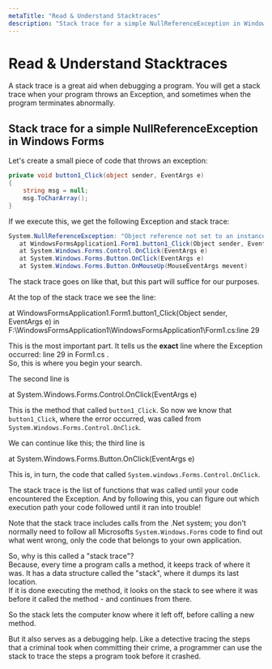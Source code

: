 ```yaml
---
metaTitle: "Read & Understand Stacktraces"
description: "Stack trace for a simple NullReferenceException in Windows Forms"
---
```


# Read & Understand Stacktraces


A stack trace is a great aid when debugging a program. You will get a stack trace when your program throws an Exception, and sometimes when the program terminates abnormally.



## Stack trace for a simple NullReferenceException in Windows Forms


Let's create a small piece of code that throws an exception:

```cs
private void button1_Click(object sender, EventArgs e)
{
    string msg = null;
    msg.ToCharArray();
}

```

If we execute this, we get the following Exception and stack trace:

```cs
System.NullReferenceException: "Object reference not set to an instance of an object."
   at WindowsFormsApplication1.Form1.button1_Click(Object sender, EventArgs e) in F:\WindowsFormsApplication1\WindowsFormsApplication1\Form1.cs:line 29
   at System.Windows.Forms.Control.OnClick(EventArgs e)
   at System.Windows.Forms.Button.OnClick(EventArgs e)
   at System.Windows.Forms.Button.OnMouseUp(MouseEventArgs mevent)

```

The stack trace goes on like that, but this part will suffice for our purposes.

At the top of the stack trace we see the line:

> 
at WindowsFormsApplication1.Form1.button1_Click(Object sender, EventArgs e) in F:\WindowsFormsApplication1\WindowsFormsApplication1\Form1.cs:line 29


This is the most important part. It tells us the **exact** line where the Exception occurred: line 29 in Form1.cs .<br />
So, this is where you begin your search.

The second line is

> 
at System.Windows.Forms.Control.OnClick(EventArgs e)


This is the method that called `button1_Click`. So now we know that `button1_Click`, where the error occurred, was called from `System.Windows.Forms.Control.OnClick`.

We can continue like this; the third line is

> 
at System.Windows.Forms.Button.OnClick(EventArgs e)


This is, in turn, the code that called `System.windows.Forms.Control.OnClick`.

The stack trace is the list of functions that was called until your code encountered the Exception.
And by following this, you can figure out which execution path your code followed until it ran into trouble!

Note that the stack trace includes calls from the .Net system; you don't normally need to follow all Microsofts `System.Windows.Forms` code to find out what went wrong, only the code that belongs to your own application.

So, why is this called a "stack trace"?<br />
Because, every time a program calls a method, it keeps track of where it was. It has a data structure called the "stack", where it dumps its last location.<br />
If it is done executing the method, it looks on the stack to see where it was before it called the method - and continues from there.

So the stack lets the computer know where it left off, before calling a new method.

But it also serves as a debugging help. Like a detective tracing the steps that a criminal took when committing their crime, a programmer can use the stack to trace the steps a program took before it crashed.

